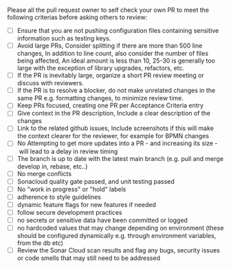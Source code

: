 Please all the pull request owner to self check your own PR to meet the following criterias before asking others to review:

- [ ] Ensure that you are not pushing configuration files containing sensitive information such as testing keys.
- [ ] Avoid large PRs,  Consider splitting if there are more than 500 line changes, In addition to line count, also consider the number of files being affected, An ideal amount is less than 10, 25-30 is generally too large with the exception of library upgrades, refactors, etc.
- [ ] If the PR is inevitably large, organize a short PR review meeting or discuss with reviewers.
- [ ] If the PR is to resolve a blocker, do not make unrelated changes in the same PR e.g. formatting changes, to minimize review time.
- [ ] Keep PRs focused, creating one PR per Acceptance Criteria entry
- [ ] Give context in the PR description, Include a clear description of the changes
- [ ] Link to the related github issues, Include screenshots if this will make the context clearer for the reviewer, for example for BPMN changes
- [ ] No Attempting to get more updates into a PR - and increasing its size - will lead to a delay in review timing
- [ ] The branch is up to date with the latest main branch (e.g. pull and merge develop in, rebase, etc..)
- [ ] No merge conflicts
- [ ] Sonacloud quality gate passed, and unit testing passed
- [ ] No "work in progress" or "hold" labels
- [ ] adherence to style guidelines
- [ ] dynamic feature flags for new features if needed
- [ ] follow secure development practices
- [ ] no secrets or sensitive data have been committed or logged
- [ ] no hardcoded values that may change depending on environment (these should be configured dynamically e.g. through environment variables, from the db etc)
- [ ] Review the Sonar Cloud scan results and flag any bugs, security issues or code smells that may still need to be addressed
